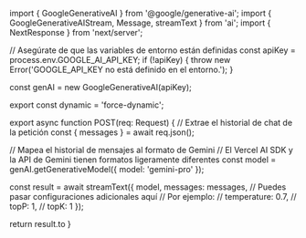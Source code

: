 import { GoogleGenerativeAI } from '@google/generative-ai';
import { GoogleGenerativeAIStream, Message, streamText } from 'ai';
import { NextResponse } from 'next/server';

// Asegúrate de que las variables de entorno están definidas
const apiKey = process.env.GOOGLE_AI_API_KEY;
if (!apiKey) {
  throw new Error('GOOGLE_API_KEY no está definido en el entorno.');
}

const genAI = new GoogleGenerativeAI(apiKey);

export const dynamic = 'force-dynamic';

export async function POST(req: Request) {
  // Extrae el historial de chat de la petición
  const { messages } = await req.json();

  // Mapea el historial de mensajes al formato de Gemini
  // El Vercel AI SDK y la API de Gemini tienen formatos ligeramente diferentes
  const model = genAI.getGenerativeModel({ model: 'gemini-pro' });
  
  const result = await streamText({
    model,
    messages: messages,
    // Puedes pasar configuraciones adicionales aquí
    // Por ejemplo:
    // temperature: 0.7,
    // topP: 1,
    // topK: 1
  });

  return result.to
}
